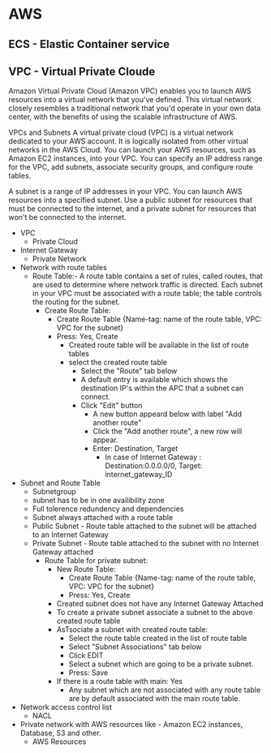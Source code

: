 
# AWS

## ECS - Elastic Container service

## VPC - Virtual Private Cloude
Amazon Virtual Private Cloud (Amazon VPC) enables you to launch AWS resources into a virtual network that you've defined. 
This virtual network closely resembles a traditional network that you'd operate in your own data center, 
with the benefits of using the scalable infrastructure of AWS.

VPCs and Subnets
A virtual private cloud (VPC) is a virtual network dedicated to your AWS account. 
It is logically isolated from other virtual networks in the AWS Cloud. 
You can launch your AWS resources, such as Amazon EC2 instances, into your VPC.
You can specify an IP address range for the VPC, add subnets, associate security groups, and configure route tables.

A subnet is a range of IP addresses in your VPC. You can launch AWS resources into a specified subnet. 
Use a public subnet for resources that must be connected to the internet, 
and a private subnet for resources that won't be connected to the internet.

  * VPC
    - Private Cloud
  * Internet Gateway
    - Private Network
  * Network with route tables
    - Route Table:- A route table contains a set of rules, called routes, that are used to determine where 
      network traffic is directed. Each subnet in your VPC must be associated with a route table; 
      the table controls the routing for the subnet.
      - Create Route Table:
        - Create Route Table {Name-tag: name of the route table, VPC: VPC for the subnet}
        - Press: Yes, Create
          - Created route table will be available in the list of route tables
          - select the created route table
            - Select the "Route" tab below
            - A default entry is available which shows the destination IP's within the APC that a subnet can connect.
            - Click "Edit" button
              - A new button appeard below with label "Add another route"
              - Click the "Add another route", a new row will appear.
              - Enter: Destination, Target
                - In case of Internet Gateway : Destination:0.0.0.0/0, Target: internet_gateway_ID
  * Subnet and Route Table
    - Subnetgroup
    - subnet has to be in one availibility zone
    - Full tolerence redundency and dependencies
    - Subnet always attached with a route table
    - Public Subnet - Route table attached to the subnet will be attached to an Internet Gateway
    - Private Subnet - Route table attached to the subnet with no Internet Gateway attached
      - Route Table for private subnet: 
        - New Route Table:
          - Create Route Table {Name-tag: name of the route table, VPC: VPC for the subnet}
          - Press: Yes, Create
        - Created subnet does not have any Internet Gateway Attached
        - To create a private subnet associate a subnet to the above created route table       
        - AsTsociate a subnet with created route table:
          - Select the route table created in the list of route table
          - Select "Subnet Associations" tab below
          - Click EDIT
          - Select a subnet which are going to be a private subnet.
          - Press: Save
        - If there is a route table with main: Yes
          - Any subnet which are not associated with any route table are by default associated with the main route table.
  * Network access control list
    - NACL
  * Private network with AWS resources like - Amazon EC2 instances, Database, S3 and other.
    - AWS Resources
    

